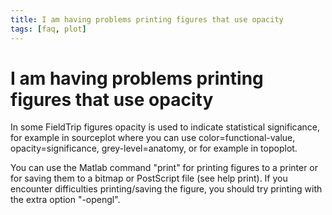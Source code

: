 ```yaml
---
title: I am having problems printing figures that use opacity
tags: [faq, plot]
---
```


# I am having problems printing figures that use opacity

In some FieldTrip figures opacity is used to indicate statistical significance, for example in sourceplot where you can use color=functional-value, opacity=significance, grey-level=anatomy, or for example in topoplot.

You can use the Matlab command "print" for printing figures to a printer or for saving them to a bitmap or PostScript file (see help print). If you encounter difficulties printing/saving the figure, you should try printing with the extra option "-opengl".
